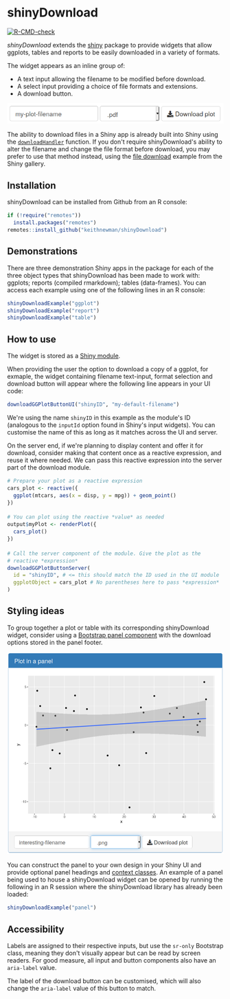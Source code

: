 # shinyDownload

<!-- badges: start -->
[![R-CMD-check](https://github.com/keithnewman/shinyDownload/actions/workflows/R-CMD-check.yaml/badge.svg)](https://github.com/keithnewman/shinyDownload/actions/workflows/R-CMD-check.yaml)
<!-- badges: end -->

*shinyDownload* extends the [shiny](http://shiny.rstudio.com/) package
to provide widgets that allow ggplots, tables and reports to be
easily downloaded in a variety of formats.

The widget appears as an inline group of:

+ A text input allowing the filename to be modified before download.
+ A select input providing a choice of file formats and extensions.
+ A download button.

![Example shinyDownload widget for plot downloads](man/figures/shiny-download.png)

The ability to download files in a Shiny app is already built into Shiny using
the
[`downloadHandler`]("https://shiny.rstudio.com/reference/shiny/0.14.2/downloadHandler.html")
function. If you don't require shinyDownload's ability to alter the filename and
change the file format before download, you may prefer to use that method
instead, using the
[file download](https://shiny.rstudio.com/gallery/file-download.html)
example from the Shiny gallery.

## Installation

shinyDownload can be installed from Github from an R console:

```r
if (!require("remotes"))
  install.packages("remotes")
remotes::install_github("keithnewman/shinyDownload")
```

## Demonstrations

There are three demonstration Shiny apps in the package for each of the
three object types that shinyDownload has been made to work with: ggplots; reports (compiled rmarkdown);
tables (data-frames).
You can access each example using one of the following lines in an R console:

```r
shinyDownloadExample("ggplot")
shinyDownloadExample("report")
shinyDownloadExample("table")
```

## How to use

The widget is stored as a
[Shiny module](https://shiny.rstudio.com/articles/modules.html).

When providing the user the option to download a copy of a ggplot, for exmaple,
the widget containing filename text-input, format selection and download button
will appear where the following line appears in your UI code:

```r
downloadGGPlotButtonUI("shinyID", "my-default-filename")
```

We're using the name `shinyID` in this example as the module's ID
(analogous to the `inputId` option found in Shiny's input widgets).
You can customise the name of this as long as it matches across the UI and
server.

On the server end, if we're planning to display content and offer it for
download, consider making that content once as a reactive expression,
and reuse it where needed.
We can pass this reactive expression into the server part of the download
module.

```r
# Prepare your plot as a reactive expression
cars_plot <- reactive({
  ggplot(mtcars, aes(x = disp, y = mpg)) + geom_point()
})

# You can plot using the reactive *value* as needed
output$myPlot <- renderPlot({
  cars_plot()
})

# Call the server component of the module. Give the plot as the
# reactive *expression*
downloadGGPlotButtonServer(
  id = "shinyID", # <= this should match the ID used in the UI module
  ggplotObject = cars_plot # No parentheses here to pass *expression*
)

```

## Styling ideas

To group together a plot or table with its corresponding shinyDownload widget,
consider using a
[Bootstrap panel component](https://getbootstrap.com/docs/3.3/components/#panels)
with the download options stored in the panel footer.

![A Bootstrap panel containing a plot in the panel body and the download options in the panel footer.](man/figures/panel-plot.png)

You can construct the panel to your own design in your Shiny UI and provide
optional panel headings and
[context classes](https://getbootstrap.com/docs/3.3/components/#panels-alternatives).
An example of a panel being used to house a shinyDownload widget can be
opened by running the following in an R session where the shinyDownload library
has already been loaded:

```r
shinyDownloadExample("panel")
```

## Accessibility

Labels are assigned to their respective inputs,
but use the `sr-only` Bootstrap class,
meaning they don't visually appear but can be read by screen readers.
For good measure, all input and button components also have an `aria-label`
value.

The label of the download button can be customised, which will also change the
`aria-label` value of this button to match.
